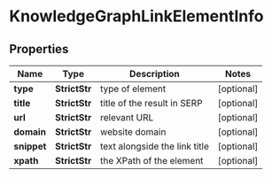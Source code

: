 # KnowledgeGraphLinkElementInfo


## Properties

| Name | Type | Description | Notes |
|------------ | ------------- | ------------- | -------------|
**type** | **StrictStr** | type of element |[optional]|
**title** | **StrictStr** | title of the result in SERP |[optional]|
**url** | **StrictStr** | relevant URL |[optional]|
**domain** | **StrictStr** | website domain |[optional]|
**snippet** | **StrictStr** | text alongside the link title |[optional]|
**xpath** | **StrictStr** | the XPath of the element |[optional]|